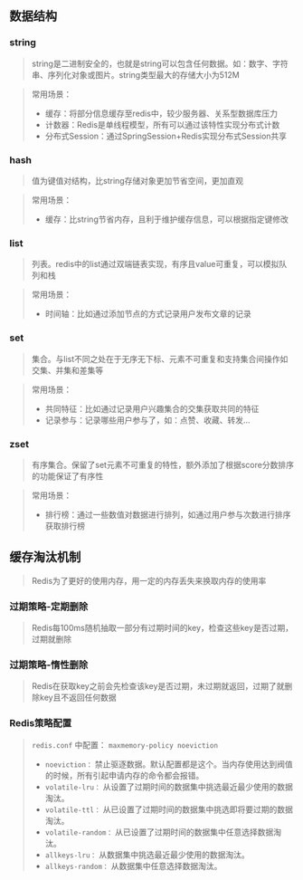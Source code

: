 ## 数据结构

### string

> string是二进制安全的，也就是string可以包含任何数据。如：数字、字符串、序列化对象或图片。string类型最大的存储大小为512M

> 常用场景：
> - 缓存：将部分信息缓存至redis中，较少服务器、关系型数据库压力
> - 计数器：Redis是单线程模型，所有可以通过该特性实现分布式计数
> - 分布式Session：通过SpringSession+Redis实现分布式Session共享

### hash

> 值为键值对结构，比string存储对象更加节省空间，更加直观

> 常用场景：
> - 缓存：比string节省内存，且利于维护缓存信息，可以根据指定键修改

### list

> 列表。redis中的list通过双端链表实现，有序且value可重复，可以模拟队列和栈

> 常用场景：
> - 时间轴：比如通过添加节点的方式记录用户发布文章的记录

### set

> 集合。与list不同之处在于无序无下标、元素不可重复和支持集合间操作如交集、并集和差集等

> 常用场景：
> - 共同特征：比如通过记录用户兴趣集合的交集获取共同的特征
> - 记录参与：记录哪些用户参与了，如：点赞、收藏、转发…

### zset

> 有序集合。保留了set元素不可重复的特性，额外添加了根据score分数排序的功能保证了有序性

> 常用场景：
> - 排行榜：通过一些数值对数据进行排列，如通过用户参与次数进行排序获取排行榜

## 缓存淘汰机制

> Redis为了更好的使用内存，用一定的内存丢失来换取内存的使用率

### 过期策略-定期删除

> Redis每100ms随机抽取一部分有过期时间的key，检查这些key是否过期，过期就删除

### 过期策略-惰性删除

> Redis在获取key之前会先检查该key是否过期，未过期就返回，过期了就删除key且不返回任何数据

### Redis策略配置

> `redis.conf` 中配置： `maxmemory-policy noeviction`
> - `noeviction：` 禁止驱逐数据。默认配置都是这个。当内存使用达到阀值的时候，所有引起申请内存的命令都会报错。
> - `volatile-lru：` 从设置了过期时间的数据集中挑选最近最少使用的数据淘汰。
> - `volatile-ttl：` 从已设置了过期时间的数据集中挑选即将要过期的数据淘汰。
> - `volatile-random：` 从已设置了过期时间的数据集中任意选择数据淘汰。
> - `allkeys-lru：` 从数据集中挑选最近最少使用的数据淘汰。
> - `allkeys-random：` 从数据集中任意选择数据淘汰。